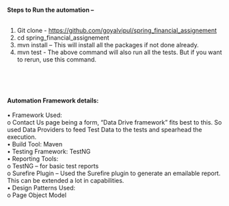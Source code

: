 

<b>Steps to Run the automation – </b><br><br>
1.	Git clone - https://github.com/goyalvipul/spring_financial_assignement<br>
2.	cd spring_financial_assignement<br>
3.	mvn install – This will install all the packages if not done already.<br>
4.	mvn test - The above command will also run all the tests. But if you want to rerun, use this command.<br>


<br><br><br>

<b>Automation Framework details:</b>
<br><br>
•	Framework Used:<br>
o	Contact Us page being a form, “Data Drive framework” fits best to this. So used Data Providers to feed Test Data to the tests and spearhead the execution.<br>
•	Build Tool: Maven<br>
•	Testing Framework: TestNG<br>
•	Reporting Tools: <br>
o	TestNG – for basic test reports<br>
o	Surefire Plugin – Used the Surefire plugin to generate an emailable report. This can be extended a lot in capabilities. <br>
•	Design Patterns Used:<br>
o	Page Object Model<br>
